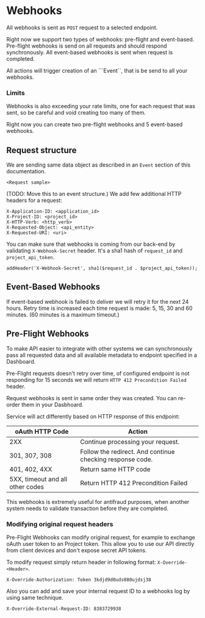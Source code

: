 # Webhooks

All webhooks is sent as ```POST``` request to a selected endpoint.

Right now we support two types of webhooks: pre-flight and event-based. Pre-flight webhooks is send on all requests and should respond synchronously. All event-based webhooks is sent when request is completed.

All actions will trigger creation of an ```Event``, that is be send to all your webhooks.

### Limits

Webhooks is also exceeding your rate limits, one for each request that was sent, so be careful and void creating too many of them.

Right now you can create two pre-flight webhooks and 5 event-based webhooks.

## Request structure

We are sending same data object as described in an ```Event``` section of this documentation.

```
<Request sample>
```

(TODO: Move this to an event structure.)
We add few additional HTTP headers for a request:

```
X-Application-ID: <application_id>
X-Project-ID: <project_id>
X-HTTP-Verb: <http_verb>
X-Requested-Object: <api_entity>
X-Requested-URI: <uri>
```

You can make sure that webhooks is coming from our back-end by validating ```X-Webhook-Secret``` header. It's a sha1 hash of ```request_id``` and ```project_api_token```.
```
addHeader('X-Webhook-Secret', sha1($request_id . $project_api_token));
```

## Event-Based Webhooks

If event-based webhook is failed to deliver we will retry it for the next 24 hours. Retry time is increased each time request is made: 5, 15, 30 and 60 minutes. (60 minutes is a maximum timeout.)

## Pre-Flight Webhooks

To make API easier to integrate with other systems we can synchronously pass all requested data and all available metadata to endpoint specified in a Dashboard.

Pre-Flight requests doesn't retry over time, of configured endpoint is not responding for 15 seconds we will return ```HTTP 412 Precondition Failed``` header.

Request webhooks is sent in same order they was created. You can re-order them in your Dasbhoard.

Service will act differently based on HTTP response of this endpoint:

oAuth HTTP Code | Action
--------- | -----------
2XX | Continue processing your request.
301, 307, 308 | Follow the redirect. And continue checking response code.
401, 402, 4XX | Return same HTTP code
5XX, timeout and all other codes | Return HTTP 412 Precondition Failed

This webhooks is extremely useful for antifraud purposes, when another system needs to validate transaction before they are completed.

### Modifying original request headers

Pre-Flight Webhooks can modify original request, for example to exchange oAuth user token to an Project token. This allow you to use our API directly from client devices and don't expose secret API tokens.

To modify request simply return header in following format: ```X-Override-<Header>```.

```
X-Override-Authorization: Token 3kdjd9d0uds080ujdsj38
```

Also you can add and save your internal request ID to a webhooks log by using same technique.

```
X-Override-External-Request-ID: 8383729938
```
